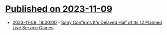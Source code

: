 # [Published on 2023-11-09](index.md)

* [2023-11-09, 18:00:00](https://games.slashdot.org/story/23/11/09/179253/sony-confirms-its-delayed-half-of-its-12-planned-live-service-games?utm_source=rss1.0mainlinkanon&utm_medium=feed) - [Sony Confirms It's Delayed Half of Its 12 Planned Live Service Games](https://games.slashdot.org/story/23/11/09/179253/sony-confirms-its-delayed-half-of-its-12-planned-live-service-games?utm_source=rss1.0mainlinkanon&utm_medium=feed)
